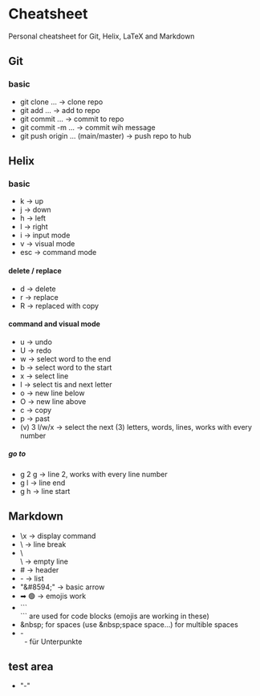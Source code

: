 # Cheatsheet
Personal cheatsheet for Git, Helix, LaTeX and Markdown

## Git

### basic
- git clone ... &#8594; clone repo
- git add ... &#8594; add to repo
- git commit ... &#8594; commit to repo
- git commit -m ... &#8594; commit wih message
- git push origin ... (main/master) &#8594; push repo to hub

## Helix

### basic 
- k &#8594; up
- j &#8594; down
- h &#8594; left
- l &#8594; right
- i &#8594; input mode
- v &#8594; visual mode
- esc &#8594; command mode

#### delete / replace
- d &#8594; delete
- r &#8594; replace 
- R &#8594; replaced with copy

#### command and visual mode
- u &#8594; undo
- U &#8594; redo
- w &#8594; select word to the end
- b &#8594; select word to the start
- x &#8594; select line
- l &#8594; select tis and next letter
- o &#8594; new line below
- O &#8594; new line above
- c &#8594; copy
- p &#8594; past
- (v) 3 l/w/x &#8594; select the next (3) letters, words, lines, works with every number

##### go to
- g 2 g &#8594; line 2, works with every line number
- g l &#8594; line end
- g h &#8594; line start

## Markdown
- \\x &#8594; display command
- \\ &#8594; line break
- \\ \
  \\ &#8594; empty line 
- \# &#8594; header  
- \- &#8594; list  
- "&\#8594;" &#8594; basic arrow  
- ➡ 🟢 &#8594; emojis work
- \``` \
  \``` are used for code blocks (emojis are working in these)
- \&nbsp; for spaces (use \&nbsp;space&nbsp;space...) for multible spaces
- \- \
  &nbsp; \- für Unterpunkte  

## test area
- "-"
